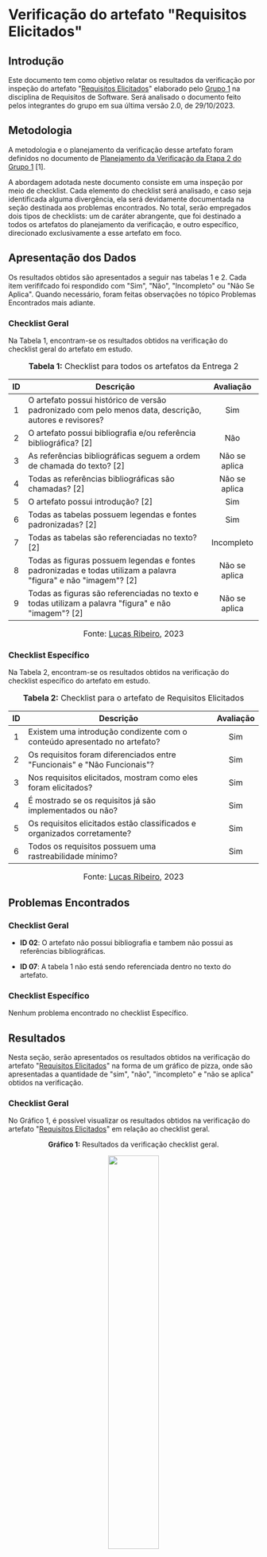 # Verificação do artefato "Requisitos Elicitados"

## Introdução

Este documento tem como objetivo relatar os resultados da verificação por inspeção do artefato "[Requisitos Elicitados](https://github.com/Requisitos-de-Software/2023.2-Economia-DF/blob/main/docs/elicitacao/requisitos-elicitados.md)" elaborado pelo [Grupo 1](https://requisitos-de-software.github.io/2023.2-Economia-DF/) na disciplina de Requisitos de Software. Será analisado o documento feito pelos integrantes do grupo em sua última versão 2.0, de 29/10/2023.

## Metodologia

A metodologia e o planejamento da verificação desse artefato foram definidos no documento de [Planejamento da Verificação da Etapa 2 do Grupo 1](https://github.com/Requisitos-de-Software/2023.2-Economia-DF/blob/main/docs/verificacao/Grupo-01/Entrega-02/planejamento-verificacao-e2-grupo1.md) [1].

A abordagem adotada neste documento consiste em uma inspeção por meio de checklist. Cada elemento do checklist será analisado, e caso seja identificada alguma divergência, ela será devidamente documentada na seção destinada aos problemas encontrados. No total, serão empregados dois tipos de checklists: um de caráter abrangente, que foi destinado a todos os artefatos do planejamento da verificação, e outro específico, direcionado exclusivamente a esse artefato em foco.

## Apresentação dos Dados

Os resultados obtidos são apresentados a seguir nas tabelas 1 e 2. Cada item verififcado foi respondido com "Sim", "Não", "Incompleto" ou "Não Se Aplica". Quando necessário, foram feitas observações no tópico Problemas Encontrados mais adiante.

### Checklist Geral

Na Tabela 1, encontram-se os resultados obtidos na verificação do checklist geral do artefato em estudo.

<div align="center">
<font size="3"><p style="text-align: center"><b>Tabela 1:</b> Checklist para todos os artefatos da Entrega 2</p></font>

<table>
  <thead>
    <tr>
      <th>ID</th>
      <th>Descrição</th>
      <th>Avaliação</th>
    </tr>
  </thead>
  <tbody>
    <tr>
      <td align="center">1</td>
      <td>O artefato possui histórico de versão padronizado com pelo menos data, descrição, autores e revisores?</td>
      <td align="center">Sim</td>
    </tr>
    <tr>
      <td align="center">2</td>
      <td>O artefato possui bibliografia e/ou referência bibliográfica? [2]</td>
      <td align="center">Não</td>
    </tr>
    <tr>
      <td align="center">3</td>
      <td>As referências bibliográficas seguem a ordem de chamada do texto? [2]</td>
      <td align="center">Não se aplica</td>
    </tr>
    <tr>
      <td align="center">4</td>
      <td>Todas as referências bibliográficas são chamadas? [2]</td>
      <td align="center">Não se aplica</td>
    </tr>
    <tr>
      <td align="center">5</td>
      <td>O artefato possui introdução? [2]</td>
      <td align="center">Sim</td>
    </tr>
    <tr>
      <td align="center">6</td>
      <td>Todas as tabelas possuem legendas e fontes padronizadas? [2]</td>
      <td align="center">Sim</td>
    </tr>
    <tr>
      <td align="center">7</td>
      <td>Todas as tabelas são referenciadas no texto? [2]</td>
      <td align="center">Incompleto</td>
    </tr>
    <tr>
      <td align="center">8</td>
      <td>Todas as figuras possuem legendas e fontes padronizadas e todas utilizam a palavra "figura" e não "imagem"? [2]</td>
      <td align="center">Não se aplica</td>
    </tr>
    <tr>
      <td align="center">9</td>
      <td>Todas as figuras são referenciadas no texto e todas utilizam a palavra "figura" e não "imagem"? [2]</td>
      <td align="center">Não se aplica</td>
    </tr>
</table>

<font size="3"><p style="text-align: center">Fonte: <a href="https://github.com/lucassouzs">Lucas Ribeiro</a>, 2023</p></font>
</div>

### Checklist Específico

Na Tabela 2, encontram-se os resultados obtidos na verificação do checklist específico do artefato em estudo.

<div align="center">
<font size="3"><p style="text-align: center"><b>Tabela 2:</b> Checklist para o artefato de Requisitos Elicitados</p></font>

<table>
  <thead>
    <tr>
      <th>ID</th>
      <th>Descrição</th>
      <th>Avaliação</th>
    </tr>
  </thead>
  <tbody>
    <tr>
      <td align="center">1</td>
      <td>Existem uma introdução condizente com o conteúdo apresentado no artefato?</td>
      <td align="center">Sim</td>
    </tr>
    <tr>
      <td align="center">2</td>
      <td>Os requisitos foram diferenciados entre "Funcionais" e "Não Funcionais"?</td>
      <td align="center">Sim</td>
    </tr>
    <tr>
      <td align="center">3</td>
      <td>Nos requisitos elicitados, mostram como eles foram elicitados?</td>
      <td align="center">Sim</td>
    </tr>
    <tr>
      <td align="center">4</td>
      <td>É mostrado se os requisitos já são implementados ou não?</td>
      <td align="center">Sim</td>
    </tr>
    <tr>
      <td align="center">5</td>
      <td>Os requisitos elicitados estão classificados e organizados corretamente?</td>
      <td align="center">Sim</td>
    </tr>
    <tr>
      <td align="center">6</td>
      <td>Todos os requisitos possuem uma rastreabilidade mínimo?</td>
      <td align="center">Sim</td>
    </tr>
</table>

<font size="3"><p style="text-align: center">Fonte: <a href="https://github.com/lucassouzs">Lucas Ribeiro</a>, 2023</p></font>
</div>

## Problemas Encontrados


### Checklist Geral

- **ID 02**: O artefato não possui bibliografia e tambem não possui as referências bibliográficas.

- **ID 07**: A tabela 1 não está sendo referenciada dentro no texto do artefato.

### Checklist Específico

Nenhum problema encontrado no checklist Específico.

## Resultados

Nesta seção, serão apresentados os resultados obtidos na verificação do artefato "[Requisitos Elicitados](https://github.com/Requisitos-de-Software/2023.2-Economia-DF/blob/main/docs/elicitacao/requisitos-elicitados.md)" na forma de um gráfico de pizza, onde são apresentadas a quantidade de "sim", "não", "incompleto" e "não se aplica" obtidos na verificação.

### Checklist Geral

No Gráfico 1, é possível visualizar os resultados obtidos na verificação do artefato "[Requisitos Elicitados](https://github.com/Requisitos-de-Software/2023.2-Economia-DF/blob/main/docs/elicitacao/requisitos-elicitados.md)" em relação ao checklist geral.

<div align="center">
  <p><b>Gráfico 1:</b> Resultados da verificação checklist geral.</p>

  <img src="https://github.com/Requisitos-de-Software/2023.2-Economia-DF/blob/main/docs/imagens/Gr%C3%A1fico%20Geral%20-%20Requisitos%20Elicitados.png" style="width: 45%;">

<font size="3"><p style="text-align: center">Fonte: <a href="https://github.com/lucassouzs">Lucas Ribeiro</a>, 2023</p></font>
</div>

### Checklist Específico

No Gráfico 2, é possível visualizar os resultados obtidos na verificação do artefato "[Observação](https://github.com/Requisitos-de-Software/2023.2-Economia-DF/blob/main/docs/elicitacao/tecnicas-elicitacao/observa%C3%A7%C3%A3o.md)" em relação ao checklist específico.

<div align="center">
  <p><b>Gráfico 2:</b> Resultados da verificação do checklist específico.</p>

  <img src="https://github.com/Requisitos-de-Software/2023.2-Economia-DF/blob/main/docs/imagens/gr%C3%A1fico-espec%C3%ADfico-requisitos-elicitados.png" style="width: 45%;">

<font size="3"><p style="text-align: center">Fonte: <a href="https://github.com/lucassouzs">Lucas Ribeiro</a>, 2023</p></font>
</div>

## Gravação do Documento de Verificação do Artefato "Requisitos Elicitados"

No Vídeo 1, é possível ver a gravação da avaliação da verificação do artefato "Requisitos Elicitados" do aplicativo do Economia DF.

<div align="center">
  
<p style="text-align: center"><a href="https://youtu.be/O_fQs54Ix-c" target="blanket"><b>Vídeo 1:</b> Avaliação da verificação do artefato "Requisitos Elicitados".</a></p>

<iframe width="560" height="315" src="https://www.youtube.com/embed/O_fQs54Ix-c" title="Avaliação da verificação do artefato "Requisitos Elicitados"" frameborder="0" allow="accelerometer; autoplay; clipboard-write; encrypted-media; gyroscope; picture-in-picture" allowfullscreen></iframe>

<font size="3"><p style="text-align: center">Fonte: <a href="https://github.com/lucassouzs">Lucas Ribeiro</a>, 2023</p></font>

</div>

## Referências Bibliográficas

> [1] VICTOR, Lucas. [Planejamento da Verificação da Etapa 2 do Grupo 1](https://github.com/Requisitos-de-Software/2023.2-Economia-DF/blob/main/docs/verificacao/Grupo-01/Entrega-02/planejamento-verificacao-e2-grupo1.md), GAMA, FGA, 2023. Acesso em: 25 de novembro de 2023.
> 
> [2] Normas ABNT: 2023. Disponível em: <https://www.normasabnt.org/normas-abnt-2023/>. Acesso em: 18 de novembro de 2023.
>

## Bibliografia

> Economia-DF. [Requisitos Elicitados](https://github.com/Requisitos-de-Software/2023.2-Economia-DF/blob/main/docs/elicitacao/requisitos-elicitados.md), FGA, GAMA, 2023. Acesso em: 25 de novembro de 2023.
> 

## Histórico de Versões

| Versão | Data   | Descrição     | Autor     |  Revisor        |
| :----: | ------ | ------------- | --------- | :-------------: |
| `1.0`  | 25/11/2023 | Criação do documento  | [Lucas Ribeiro](https://github.com/lucassouzs)| [Izabella Alves](https://github.com/izabellaalves) |
| `1.1`  | 27/11/2023 | Conclusão do documento  | [Lucas Ribeiro](https://github.com/lucassouzs)| [Izabella Alves](https://github.com/izabellaalves) |
